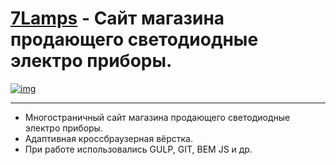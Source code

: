 # [7Lamps](https://lyu-chunkwo.github.io/7lamps/dist/index.html) - Сайт магазина продающего светодиодные электро приборы.

[<img src="https://lyu-chunkwo.github.io/7lamps/dist/images/foreadme/7lamp.png" alt="img">](https://lyu-chunkwo.github.io/7lamps/dist/index.html)


---
- Многостраничный сайт магазина продающего светодиодные электро приборы.
- Адаптивная кроссбраузерная вёрстка.
- При работе использовались GULP, GIT, BEM JS и др.
